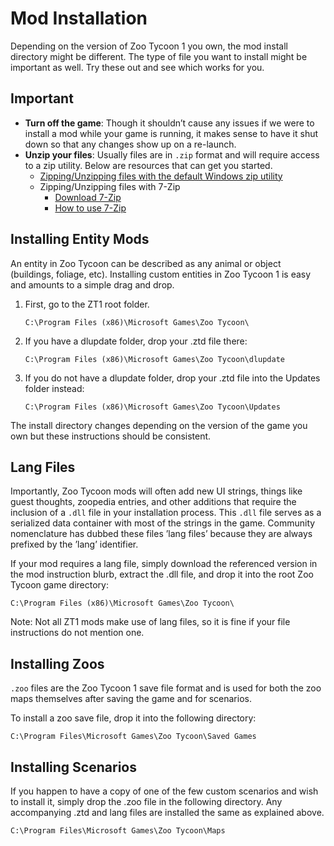 # Mod Installation

Depending on the version of Zoo Tycoon 1 you own, the mod install directory might be different. The type of file you want to install might be important as well. Try these out and see which works for you.

## Important

- **Turn off the game**: Though it shouldn’t cause any issues if we were to install a mod while your game is running, it makes sense to have it shut down so that any changes show up on a re-launch.
- **Unzip your files**: Usually files are in `.zip` format and will require access to a zip utility. Below are resources that can get you started.
    - [Zipping/Unzipping files with the default Windows zip utility](https://support.microsoft.com/en-us/windows/zip-and-unzip-files-f6dde0a7-0fec-8294-e1d3-703ed85e7ebc)
    - Zipping/Unzipping files with 7-Zip
        - [Download 7-Zip](https://www.7-zip.org/download.html)
        - [How to use 7-Zip](https://7ziphelp.com/how-to-use-7-zip)

## Installing Entity Mods

An entity in Zoo Tycoon can be described as any animal or object (buildings, foliage, etc). Installing custom entities in Zoo Tycoon 1 is easy and amounts to a simple drag and drop.

1. First, go to the ZT1 root folder.

    `C:\Program Files (x86)\Microsoft Games\Zoo Tycoon\`

2. If you have a dlupdate folder, drop your .ztd file there:

    `C:\Program Files (x86)\Microsoft Games\Zoo Tycoon\dlupdate`

3. If you do not have a dlupdate folder, drop your .ztd file into the Updates folder instead:

    `C:\Program Files (x86)\Microsoft Games\Zoo Tycoon\Updates`

The install directory changes depending on the version of the game you own but these instructions should be consistent.

## Lang Files

Importantly, Zoo Tycoon mods will often add new UI strings, things like guest thoughts, zoopedia entries, and other additions that require the inclusion of a `.dll` file in your installation process. This `.dll` file serves as a serialized data container with most of the strings in the game. Community nomenclature has dubbed these files ’lang files’ because they are always prefixed by the ’lang’ identifier.

If your mod requires a lang file, simply download the referenced version in the mod instruction blurb, extract the .dll file, and drop it into the root Zoo Tycoon game directory:

`C:\Program Files (x86)\Microsoft Games\Zoo Tycoon\`

Note: Not all ZT1 mods make use of lang files, so it is fine if your file instructions do not mention one.

## Installing Zoos

`.zoo` files are the Zoo Tycoon 1 save file format and is used for both the zoo maps themselves after saving the game and for scenarios.

To install a zoo save file, drop it into the following directory:

`C:\Program Files\Microsoft Games\Zoo Tycoon\Saved Games`

## Installing Scenarios

If you happen to have a copy of one of the few custom scenarios and wish to install it, simply drop the .zoo file in the following directory. Any accompanying .ztd and lang files are installed the same as explained above.

`C:\Program Files\Microsoft Games\Zoo Tycoon\Maps`